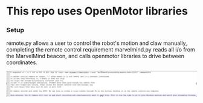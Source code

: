 # This repo uses OpenMotor libraries
### Setup
remote.py allows a user to control the robot's motion and claw manually, completing the remote control requirement
marvelmind.py reads all i/o from the MarvelMind beacon, and calls openmotor libraries to drive between coordinates.
  
![Camera Setup](https://github.com/xlzuvekas/CTF-Robot-Integration/blob/619855c821d6f2b175525ff1552e79df43d33bc1/integration%20camera%20setup.png)
